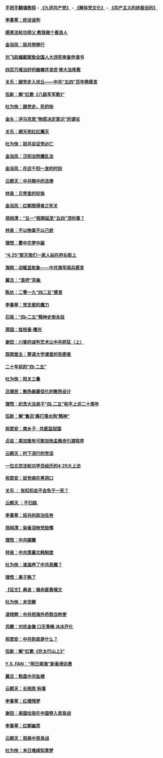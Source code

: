 #### [手把手翻墙教程](https://github.com/gfw-breaker/guides/wiki) -  [《九评共产党》](https://github.com/gfw-breaker/9ping.md?t=05070937) - [《解体党文化》](https://github.com/gfw-breaker/jtdwh.md?t=05070937) - [《共产主义的终极目的》](https://github.com/gfw-breaker/gczydzjmd.md?t=05070937)

#### [李春草：终没谈判](../pages/nsc993/n11238751.md?t=05070937) 

#### [感恩法轮功师父 教我做个善良人](../pages/nsc993/n11238180.md?t=05070937) 

#### [金浴凤：妖共带罪行](../pages/nsc993/n11238313.md?t=05070937) 

#### [刘飞跃煽颠案致全国人大违宪审查申请书](../pages/nsc993/n11238268.md?t=05070937) 

#### [四百万难治好的脑瘤并发症 修大法痊愈](../pages/nsc993/n11238020.md?t=05070937) 

#### [关乐：跟党走入坟丘——中共“五四”百年祭感言](../pages/nsc993/n11236150.md?t=05070937) 

#### [伍新：解“红歌《八路军军歌》”](../pages/nsc993/n11227702.md?t=05070937) 

#### [吐为快：跟党走，死的快](../pages/nsc993/n11227511.md?t=05070937) 

#### [金头：评马克思“物质决定意识”的谬论](../pages/nsc993/n11227161.md?t=05070937) 

#### [关乐：顺天拒红红魔灭](../pages/nsc993/n11225393.md?t=05070937) 

#### [吐为快：妖共自证党必亡](../pages/nsc993/n11223109.md?t=05070937) 

#### [金浴凤：汉阳法院魔乱法](../pages/nsc993/n11222083.md?t=05070937) 

#### [金浴凤：在这千钧一发的时刻](../pages/nsc993/n11222047.md?t=05070937) 

#### [云鹤天：中共眼中的法律](../pages/nsc993/n11221943.md?t=05070937) 

#### [林泉：贝壳里的珍珠](../pages/nsc993/n11217073.md?t=05070937) 

#### [金浴凤：红朝既得者之死关](../pages/nsc993/n11217063.md?t=05070937) 

#### [郑纯清：“五一”假期延至“五四”顶何事？](../pages/nsc993/n11217000.md?t=05070937) 

#### [林泉：不以物喜不以己悲](../pages/nsc993/n11216987.md?t=05070937) 

#### [理悟：雾中花梦中画](../pages/nsc993/n11213846.md?t=05070937) 

#### [“4.25”那天我们一家人站在府右街上](../pages/nsc993/n11210435.md?t=05070937) 

#### [海网：动辄显败象——中共海军阅兵感言](../pages/nsc993/n11212147.md?t=05070937) 

#### [冀旦：“袁府”异象 ](../pages/nsc993/n11211996.md?t=05070937) 

#### [陈达：二零一九“四二五”感言](../pages/nsc993/n11211971.md?t=05070937) 

#### [李春草：党支部的魔力](../pages/nsc993/n11211722.md?t=05070937) 

#### [石铭：“四•二五”精神史册永驻](../pages/nsc993/n11210585.md?t=05070937) 

#### [莲园：桂枝香‧曙光](../pages/nsc993/n11210371.md?t=05070937) 

#### [谢田：川普的谈判艺术让中共抓狂（上）](../pages/nsc993/n11209038.md?t=05070937) 

#### [观雨堂主：寄语大学课堂的告密者 ](../pages/nsc993/n11209062.md?t=05070937) 

#### [二十年前的“四·二五”](../pages/nsc993/n11207639.md?t=05070937) 

#### [吐为快：阳关三叠](../pages/nsc993/n11207152.md?t=05070937) 

#### [吕锡民：散热器最佳化的散热设计](../pages/nsc993/n11206294.md?t=05070937) 

#### [理悟：纪念大法弟子“四.二五”和平上访二十周年](../pages/nsc993/n11206269.md?t=05070937) 

#### [伍新：解“鲁迅‘痛打落水狗’精神”](../pages/nsc993/n11206208.md?t=05070937) 

#### [祝君安：南乡子 · 共匪监狱国](../pages/nsc993/n11203831.md?t=05070937) 

#### [贞岩：美加极有可能加快孟晚舟引渡程序](../pages/nsc993/n11203705.md?t=05070937) 

#### [云鹤天：时下流行的党话](../pages/nsc993/n11203254.md?t=05070937) 

#### [一位北京法轮功学员经历的4·25大上访](../pages/nsc993/n11203160.md?t=05070937) 

#### [祝君安：妖党病在黑洞口](../pages/nsc993/n11201449.md?t=05070937) 

#### [关乐 ： 张扣扣会不会免于一死？](../pages/nsc993/n11201363.md?t=05070937) 

#### [云鹤天 ：不归路 ](../pages/nsc993/n11201359.md?t=05070937) 

#### [李春草：妖共的政治任务](../pages/nsc993/n11199926.md?t=05070937) 

#### [郑纯清：染香泪映党脸嘴](../pages/nsc993/n11199911.md?t=05070937) 

#### [理悟：中共腿撇](../pages/nsc993/n11199727.md?t=05070937) 

#### [林泉：中共羡慕北韩制度](../pages/nsc993/n11199776.md?t=05070937) 

#### [吐为快：谁滋养了中共恶魔？](../pages/nsc993/n11199706.md?t=05070937) 

#### [理悟：果子熟了](../pages/nsc993/n11196774.md?t=05070937) 

#### [【征文】典良：揭赤匪黄俄文](../pages/nsc993/n11195773.md?t=05070937) 

#### [吐为快：末世醒](../pages/nsc993/n11196757.md?t=05070937) 

#### [凌晓辉：中共把海外侨胞当枪使](../pages/nsc993/n11195270.md?t=05070937) 

#### [苏醒：刘欢金像 口天青峰 冰冰开化](../pages/nsc993/n11194046.md?t=05070937) 

#### [祝君安：中共到底是什么？](../pages/nsc993/n11193828.md?t=05070937) 

#### [伍新：解“红歌《在太行山上》”](../pages/nsc993/n11193680.md?t=05070937) 

#### [Y.S. FAN：“明日南海”新香港远景](../pages/nsc993/n11189809.md?t=05070937) 

#### [冀旦：粗盘中共坠楼](../pages/nsc993/n11188872.md?t=05070937) 

#### [云鹤天：长相思 拆墙](../pages/nsc993/n11187494.md?t=05070937) 

#### [李春草：红楼残梦](../pages/nsc993/n11187468.md?t=05070937) 

#### [谢田：美国垃圾在中国卷入贸易战](../pages/nsc993/n11184083.md?t=05070937) 

#### [李春草：红朝幽灵](../pages/nsc993/n11186717.md?t=05070937) 

#### [云鹤天：观美中贸易战](../pages/nsc993/n11184252.md?t=05070937) 

#### [吐为快：末日难续知青梦](../pages/nsc993/n11183957.md?t=05070937) 

